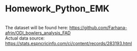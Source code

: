 # Homework_Python_EMK
<br> The dataset will be found here: https://github.com/Farhana-afrin/ODI_bowlers_analysis_FAD
<br> Actual data source: https://stats.espncricinfo.com/ci/content/records/283193.html
